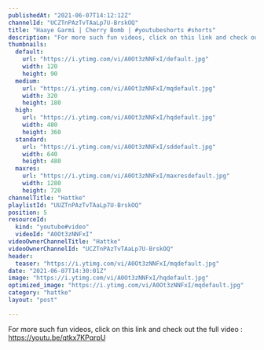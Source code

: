 ```yaml
---
publishedAt: "2021-06-07T14:12:12Z"
channelId: "UCZTnPAzTvTAaLp7U-BrskOQ"
title: "Haaye Garmi | Cherry Bomb | #youtubeshorts #shorts"
description: "For more such fun videos, click on this link and check out the full video : https://youtu.be/qtkx7KPqrpU"
thumbnails:
  default:
    url: "https://i.ytimg.com/vi/A0Ot3zNNFxI/default.jpg"
    width: 120
    height: 90
  medium:
    url: "https://i.ytimg.com/vi/A0Ot3zNNFxI/mqdefault.jpg"
    width: 320
    height: 180
  high:
    url: "https://i.ytimg.com/vi/A0Ot3zNNFxI/hqdefault.jpg"
    width: 480
    height: 360
  standard:
    url: "https://i.ytimg.com/vi/A0Ot3zNNFxI/sddefault.jpg"
    width: 640
    height: 480
  maxres:
    url: "https://i.ytimg.com/vi/A0Ot3zNNFxI/maxresdefault.jpg"
    width: 1280
    height: 720
channelTitle: "Hattke"
playlistId: "UUZTnPAzTvTAaLp7U-BrskOQ"
position: 5
resourceId:
  kind: "youtube#video"
  videoId: "A0Ot3zNNFxI"
videoOwnerChannelTitle: "Hattke"
videoOwnerChannelId: "UCZTnPAzTvTAaLp7U-BrskOQ"
header:
  teaser: "https://i.ytimg.com/vi/A0Ot3zNNFxI/mqdefault.jpg"
date: "2021-06-07T14:30:01Z"
image: "https://i.ytimg.com/vi/A0Ot3zNNFxI/hqdefault.jpg"
optimized_image: "https://i.ytimg.com/vi/A0Ot3zNNFxI/mqdefault.jpg"
category: "hattke"
layout: "post"

---
```

For more such fun videos, click on this link and check out the full video : https://youtu.be/qtkx7KPqrpU